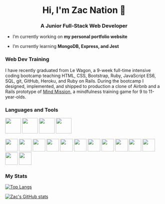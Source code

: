 <h1 align="center">Hi, I'm Zac Nation 👋</h1>
<h3 align="center">A Junior Full-Stack Web Developer</h3>

- I’m currently working on **my personal portfolio website**

- I’m currently learning **MongoDB, Express, and Jest**

<h3 align="left">Web Dev Training</h3>
<p align="left">
  I have recently graduated from Le Wagon, a 9-week full-time intensive coding bootcamp teaching HTML, CSS, Bootstrap, Ruby, JavaScript ES6,
  SQL, git, GitHub, Heroku, and Ruby on Rails. During the bootcamp I designed, implemented, and shipped to
  production a clone of Airbnb and a Rails prototype of <a href="https://github.com/zacnation/Mind_Mission" target="_blank">Mind Mission</a>, a mindfulness training game for 9 to 11-year-olds.
</p>

<h3 align="left">Languages and Tools</h3>

<p>
  <img src="https://cdn.jsdelivr.net/gh/devicons/devicon/icons/mongodb/mongodb-original.svg" width="50px" />
  <img src="https://cdn.jsdelivr.net/gh/devicons/devicon/icons/express/express-original.svg" width="50px" />
  <img src="https://cdn.jsdelivr.net/gh/devicons/devicon/icons/react/react-original.svg" width="50px" />
  <img src="https://cdn.jsdelivr.net/gh/devicons/devicon/icons/nodejs/nodejs-original.svg" width="50px" />
</p>

<p>
  <img src="https://cdn.jsdelivr.net/gh/devicons/devicon/icons/jest/jest-plain.svg" width="40px" />
  <img src="https://cdn.jsdelivr.net/gh/devicons/devicon/icons/html5/html5-original.svg" width="40px" />
  <img src="https://cdn.jsdelivr.net/gh/devicons/devicon/icons/css3/css3-original.svg" width="40px" />
  <img src="https://cdn.jsdelivr.net/gh/devicons/devicon/icons/bootstrap/bootstrap-plain.svg" width="40px" />
  <img src="https://cdn.jsdelivr.net/gh/devicons/devicon/icons/tailwindcss/tailwindcss-plain.svg" width="40px" />
  <img src="https://cdn.jsdelivr.net/gh/devicons/devicon/icons/javascript/javascript-original.svg" width="40px" />
  <img src="https://cdn.jsdelivr.net/gh/devicons/devicon/icons/typescript/typescript-original.svg" width="40px" />
  <img src="https://cdn.jsdelivr.net/gh/devicons/devicon/icons/ruby/ruby-plain.svg" width="40px" />
  <img src="https://cdn.jsdelivr.net/gh/devicons/devicon/icons/rails/rails-plain.svg" width="40px" />
  <img src="https://cdn.jsdelivr.net/gh/devicons/devicon/icons/postgresql/postgresql-original.svg" width="40px" />
  <img src="https://cdn.jsdelivr.net/gh/devicons/devicon/icons/git/git-plain.svg" width="40px" />
  <img src="https://cdn.jsdelivr.net/gh/devicons/devicon/icons/figma/figma-original.svg" width="40px" />
  <img src="https://cdn.jsdelivr.net/gh/devicons/devicon/icons/heroku/heroku-original.svg" width="40px" />
</p>


<h3 align="left">My Stats</h3>

[![Top Langs](https://github-readme-stats-664x-hjg87hoam-zacnation.vercel.app/api/top-langs/?username=zacnation&layout=compact&theme=graywhite)](https://github.com/zacnation/github-readme-stats)

[![Zac's GitHub stats](https://github-readme-stats-664x-hjg87hoam-zacnation.vercel.app/api?username=zacnation&show_icons=true&theme=graywhite&border_color=D3D2D2&hide=stars,issues)](https://github.com/zacnation/github-readme-stats)

<!-- [![GitHub Streak](https://streak-stats.demolab.com?user=zacnation&theme=graywhite&card_width=467&border=D3D2D2)](https://git.io/streak-stats) -->
